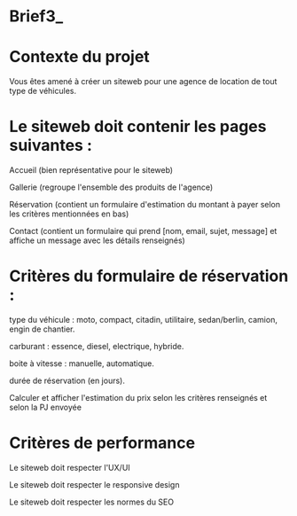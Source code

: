 # Brief3_
# Contexte du projet
Vous êtes amené à créer un siteweb pour une agence de location de tout type de véhicules.

# Le siteweb doit contenir les pages suivantes :

Accueil (bien représentative pour le siteweb)

Gallerie (regroupe l'ensemble des produits de l'agence)

Réservation (contient un formulaire d'estimation du montant à payer selon les critères mentionnées en bas)

Contact (contient un formulaire qui prend [nom, email, sujet, message] et affiche un message avec les détails renseignés)
​

# Critères du formulaire de réservation :

type du véhicule : moto, compact, citadin, utilitaire, sedan/berlin, camion, engin de chantier.

carburant : essence, diesel, electrique, hybride.

boite à vitesse : manuelle, automatique.

durée de réservation (en jours).

Calculer et afficher l'estimation du prix selon les critères renseignés et selon la PJ envoyée

# Critères de performance
Le siteweb doit respecter l'UX/UI

Le siteweb doit respecter le responsive design

Le siteweb doit respecter les normes du SEO
